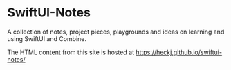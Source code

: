 # SwiftUI-Notes

A collection of notes, project pieces, playgrounds and ideas on learning and using SwiftUI and Combine.

The HTML content from this site is hosted at https://heckj.github.io/swiftui-notes/
